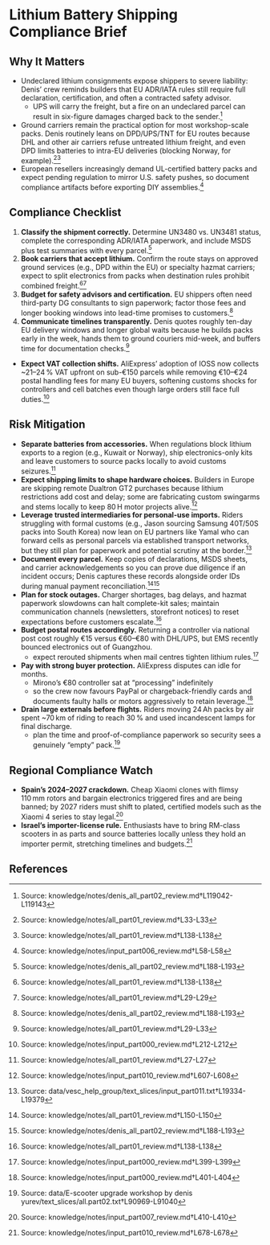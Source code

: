 # Lithium Battery Shipping Compliance Brief

## Why It Matters

- Undeclared lithium consignments expose shippers to severe liability: Denis’ crew reminds builders that EU ADR/IATA rules still require full declaration, certification, and often a contracted safety advisor.
  - UPS will carry the freight, but a fire on an undeclared parcel can result in six-figure damages charged back to the sender.[^1]
- Ground carriers remain the practical option for most workshop-scale packs. Denis routinely leans on DPD/UPS/TNT for EU routes because DHL and other air carriers refuse untreated lithium freight, and even DPD limits batteries to intra-EU deliveries (blocking Norway, for example).[^2][^3]
- European resellers increasingly demand UL-certified battery packs and expect pending regulation to mirror U.S. safety pushes, so document compliance artifacts before exporting DIY assemblies.[^4]

## Compliance Checklist

1. **Classify the shipment correctly.** Determine UN3480 vs. UN3481 status, complete the corresponding ADR/IATA paperwork, and include MSDS plus test summaries with every parcel.[^5]
2. **Book carriers that accept lithium.** Confirm the route stays on approved ground services (e.g., DPD within the EU) or specialty hazmat carriers; expect to split electronics from packs when destination rules prohibit combined freight.[^3][^6]
3. **Budget for safety advisors and certification.** EU shippers often need third-party DG consultants to sign paperwork; factor those fees and longer booking windows into lead-time promises to customers.[^5]
4. **Communicate timelines transparently.** Denis quotes roughly ten-day EU delivery windows and longer global waits because he builds packs early in the week, hands them to ground couriers mid-week, and buffers time for documentation checks.[^7]

- **Expect VAT collection shifts.** AliExpress’ adoption of IOSS now collects ~21–24 % VAT upfront on sub-€150 parcels while removing €10–€24 postal handling fees for many EU buyers, softening customs shocks for controllers and cell batches even though large orders still face full duties.[^8]

## Risk Mitigation

- **Separate batteries from accessories.** When regulations block lithium exports to a region (e.g., Kuwait or Norway), ship electronics-only kits and leave customers to source packs locally to avoid customs seizures.[^9]
- **Expect shipping limits to shape hardware choices.** Builders in Europe are skipping remote Dualtron GT2 purchases because lithium restrictions add cost and delay; some are fabricating custom swingarms and stems locally to keep 80 H motor projects alive.[^dualtron-ship]
- **Leverage trusted intermediaries for personal-use imports.** Riders struggling with formal customs (e.g., Jason sourcing Samsung 40T/50S packs into South Korea) now lean on EU partners like Yamal who can forward cells as personal parcels via established transport networks, but they still plan for paperwork and potential scrutiny at the border.[^10]
- **Document every parcel.** Keep copies of declarations, MSDS sheets, and carrier acknowledgements so you can prove due diligence if an incident occurs; Denis captures these records alongside order IDs during manual payment reconciliation.[^11][^5]
- **Plan for stock outages.** Charger shortages, bag delays, and hazmat paperwork slowdowns can halt complete-kit sales; maintain communication channels (newsletters, storefront notices) to reset expectations before customers escalate.[^3]
- **Budget postal routes accordingly.** Returning a controller via national post cost roughly €15 versus €60–€80 with DHL/UPS, but EMS recently bounced electronics out of Guangzhou.
  - expect rerouted shipments when mail centres tighten lithium rules.[^12]
- **Pay with strong buyer protection.** AliExpress disputes can idle for months.
  - Mirono’s €80 controller sat at “processing” indefinitely
  - so the crew now favours PayPal or chargeback-friendly cards and documents faulty halls or motors aggressively to retain leverage.[^13]
- **Drain large externals before flights.** Riders moving 24 Ah packs by air spent ~70 km of riding to reach 30 % and used incandescent lamps for final discharge.
  - plan the time and proof-of-compliance paperwork so security sees a genuinely “empty” pack.[^14]

## Regional Compliance Watch

- **Spain’s 2024–2027 crackdown.** Cheap Xiaomi clones with flimsy 110 mm rotors and bargain electronics triggered fires and are being banned; by 2027 riders must shift to plated, certified models such as the Xiaomi 4 series to stay legal.[^15]
- **Israel’s importer-license rule.** Enthusiasts have to bring RM-class scooters in as parts and source batteries locally unless they hold an importer permit, stretching timelines and budgets.[^israel-import]



## References

[^1]: Source: knowledge/notes/denis_all_part02_review.md†L119042-L119143
[^2]: Source: knowledge/notes/all_part01_review.md†L33-L33
[^3]: Source: knowledge/notes/all_part01_review.md†L138-L138
[^4]: Source: knowledge/notes/input_part006_review.md†L58-L58
[^5]: Source: knowledge/notes/denis_all_part02_review.md†L188-L193
[^6]: Source: knowledge/notes/all_part01_review.md†L29-L29
[^7]: Source: knowledge/notes/all_part01_review.md†L29-L33
[^8]: Source: knowledge/notes/input_part000_review.md†L212-L212
[^9]: Source: knowledge/notes/all_part01_review.md†L27-L27
[^dualtron-ship]: Source: knowledge/notes/input_part010_review.md†L607-L608
[^10]: Source: data/vesc_help_group/text_slices/input_part011.txt†L19334-L19379
[^11]: Source: knowledge/notes/all_part01_review.md†L150-L150
[^12]: Source: knowledge/notes/input_part000_review.md†L399-L399
[^13]: Source: knowledge/notes/input_part000_review.md†L401-L404
[^14]: Source: data/E-scooter upgrade workshop by denis yurev/text_slices/all.part02.txt†L90969-L91040
[^15]: Source: knowledge/notes/input_part007_review.md†L410-L410
[^israel-import]: Source: knowledge/notes/input_part010_review.md†L678-L678
